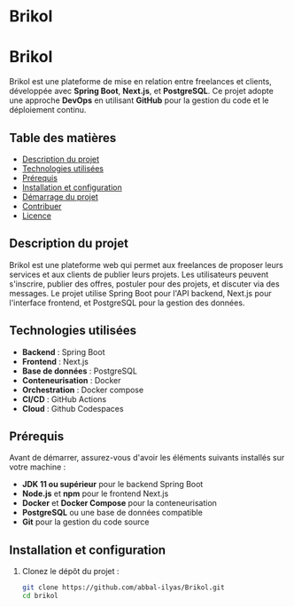 # Brikol
# Brikol

Brikol est une plateforme de mise en relation entre freelances et clients, développée avec **Spring Boot**, **Next.js**, et **PostgreSQL**. Ce projet adopte une approche **DevOps** en utilisant **GitHub** pour la gestion du code et le déploiement continu.

## Table des matières

- [Description du projet](#description-du-projet)
- [Technologies utilisées](#technologies-utilisées)
- [Prérequis](#prérequis)
- [Installation et configuration](#installation-et-configuration)
- [Démarrage du projet](#démarrage-du-projet)
- [Contribuer](#contribuer)
- [Licence](#licence)

## Description du projet

Brikol est une plateforme web qui permet aux freelances de proposer leurs services et aux clients de publier leurs projets. Les utilisateurs peuvent s'inscrire, publier des offres, postuler pour des projets, et discuter via des messages. Le projet utilise Spring Boot pour l'API backend, Next.js pour l'interface frontend, et PostgreSQL pour la gestion des données.

## Technologies utilisées

- **Backend** : Spring Boot
- **Frontend** : Next.js
- **Base de données** : PostgreSQL
- **Conteneurisation** : Docker
- **Orchestration** : Docker compose
- **CI/CD** : GitHub Actions
- **Cloud** : Github Codespaces

## Prérequis

Avant de démarrer, assurez-vous d'avoir les éléments suivants installés sur votre machine :

- **JDK 11 ou supérieur** pour le backend Spring Boot
- **Node.js** et **npm** pour le frontend Next.js
- **Docker** et **Docker Compose** pour la conteneurisation
- **PostgreSQL** ou une base de données compatible
- **Git** pour la gestion du code source

## Installation et configuration

1. Clonez le dépôt du projet :

   ```bash
   git clone https://github.com/abbal-ilyas/Brikol.git
   cd brikol

